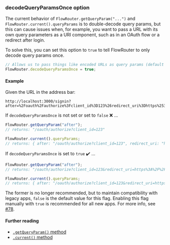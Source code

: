 ### decodeQueryParamsOnce option

The current behavior of `FlowRouter.getQueryParam("...")` and `FlowRouter.current().queryParams` is to double-decode query params, but this can cause issues when, for example, you want to pass a URL with its own query parameters as a URI component, such as in an OAuth flow or a redirect after login.

To solve this, you can set this option to `true` to tell FlowRouter to only decode query params once.

```js
// Allows us to pass things like encoded URLs as query params (default = false)
FlowRouter.decodeQueryParamsOnce = true;
```

#### Example

Given the URL in the address bar:
```
http://localhost:3000/signin?after=%2Foauth%2Fauthorize%3Fclient_id%3D123%26redirect_uri%3Dhttps%253A%252F%252Fothersite.com%252F
```

If `decodeQueryParamsOnce` is not set or set to `false` ❌ ...
```js
FlowRouter.getQueryParam("after");
// returns: "/oauth/authorize?client_id=123"

FlowRouter.current().queryParams;
// returns: { after: "/oauth/authorize?client_id=123", redirect_uri: "https://othersite.com/" }
```

If `decodeQueryParamsOnce` is set to `true` ✔️ ...
```js
FlowRouter.getQueryParam("after");
// returns: "/oauth/authorize?client_id=123&redirect_uri=https%3A%2F%2Fothersite.com%2F"

FlowRouter.current().queryParams;
// returns: { after: "/oauth/authorize?client_id=123&redirect_uri=https%3A%2F%2Fothersite.com%2F" }
```

The former is no longer recommended, but to maintain compatibility with legacy apps, `false` is the default value for this flag. Enabling this flag manually with `true` is recommended for all new apps. For more info, see [#78](https://github.com/veliovgroup/flow-router/issues/78).

#### Further reading
 - [`.getQueryParam()` method](https://github.com/veliovgroup/flow-router/blob/master/docs/api/getQueryParam.md)
 - [`.current()` method](https://github.com/veliovgroup/flow-router/blob/master/docs/api/current.md)
